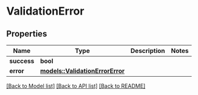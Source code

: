 # ValidationError

## Properties

Name | Type | Description | Notes
------------ | ------------- | ------------- | -------------
**success** | **bool** |  | 
**error** | [**models::ValidationErrorError**](ValidationError_error.md) |  | 

[[Back to Model list]](../README.md#documentation-for-models) [[Back to API list]](../README.md#documentation-for-api-endpoints) [[Back to README]](../README.md)


